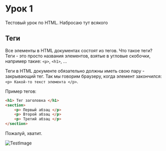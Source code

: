 # Урок 1

Тестовый урок по HTML. Набросаю тут всякого

## Теги

Все элементы в HTML документах состоят из тегов. Что такое теги? Теги - это просто названия элементов, взятые в угловые скобочки, например такие: `<p>`, `<h1>`, ...

Теги в HTML документе обязательно должны иметь свою пару - закрывающий тег. Так мы говорим браузеру, когда элемент закончился: `<p> Какой-то текст элемента </p>`.

Пример тегов:

```html
<h1> Тег заголовка </h1>
<section>
    <p> Первый абзац </p>
    <p> Второй абзац </p>
    <p> Третий абзац </p>
</section>
```

Пожалуй, хватит.

![TestImage](/abc.png)
